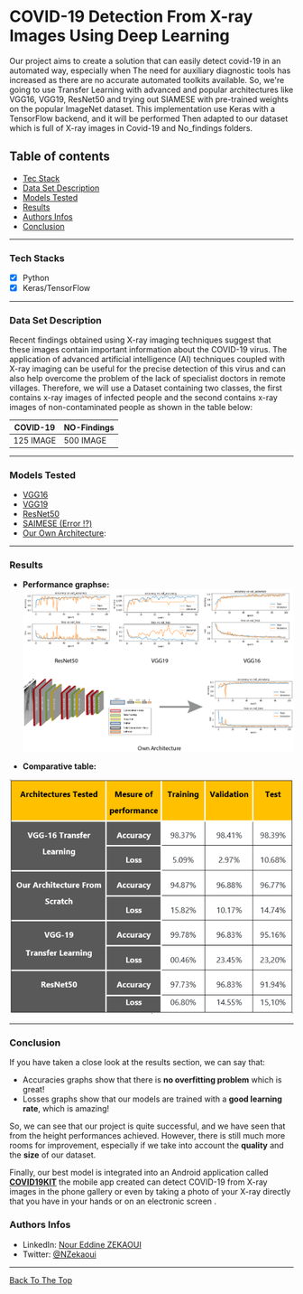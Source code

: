 # COVID-19 Detection From X-ray Images Using Deep Learning 
Our project aims to create a solution that can easily detect covid-19 in an automated way, especially when The need for auxiliary diagnostic tools has increased as there are no accurate automated toolkits available. So, we're going to use Transfer Learning with advanced and popular architectures like VGG16, VGG19, ResNet50 and trying out SIAMESE with pre-trained weights on the popular ImageNet dataset. This implementation use Keras with a TensorFlow backend, and it will be performed Then adapted to our dataset which is full of X-ray images in Covid-19 and No_findings folders.

## Table of contents
- [Tec Stack](#tech-stacks)
- [Data Set Description](#data-set-description)
- [Models Tested](#models-tested)
- [Results](#results)
- [Authors Infos](#authors-infos)
- [Conclusion](#conclusion) 

---
### Tech Stacks
* [x] Python
* [x] Keras/TensorFlow

---

### Data Set Description
Recent findings obtained using X-ray imaging techniques suggest that these images contain important information about the COVID-19 virus. The application of advanced artificial intelligence (AI) techniques coupled with X-ray imaging can be useful for the precise detection of this virus and can also help overcome the problem of the lack of specialist doctors in remote villages. Therefore, we will use a Dataset containing two classes, the first contains x-ray images of infected people and the second contains x-ray images of non-contaminated people as shown in the table below:
<table>
  <thead>
     <tr><th> COVID-19 </th> <th> NO-Findings </th></tr>
  </thead>
  <tr>
    <td>125 IMAGE</td>
    <td>500 IMAGE</td>
  </tr>
</table>
 
---
### Models Tested
 - [VGG16](https://github.com/zekaouinoureddine/COVID-19-DETECTION-FROM-X-RAY/blob/main/Covid19Detection_VGG16.ipynb)
 - [VGG19](https://github.com/zekaouinoureddine/COVID-19-DETECTION-FROM-X-RAY/blob/main/Covid19Detection_VGG19.ipynb)
 - [ResNet50](https://github.com/zekaouinoureddine/COVID-19-DETECTION-FROM-X-RAY/blob/main/Covid19Detection_ResNet50.ipynb)
 - [SAIMESE (Error ⁉️)](https://github.com/zekaouinoureddine/COVID-19-DETECTION-FROM-X-RAY/blob/main/Covid19Detection_SIAMESE.ipynb)
 - [Our Own Architecture](https://github.com/zekaouinoureddine/COVID-19-DETECTION-FROM-X-RAY/blob/main/Covid19Detection_Own%20Architecture.ipynb): 

---
### Results
 - **Performance graphse:**
![](results.png)


 - **Comparative table:** 

![](tableResults.PNG)

---
### Conclusion
If you have taken a close look at the results section, we can say that:
- Accuracies graphs show that there is **no overfitting problem** which is great!
- Losses graphs show that our models are trained with a **good learning rate**, which is amazing!

So, we can see that our project is quite successful, and we have seen that from the height performances achieved.  However, there is still much more rooms for improvement, especially if we take into account the **quality** and the **size** of our dataset.

Finally, our best model is integrated into an Android application called [**COVID19KIT**](https://github.com/zekaouinoureddine/COVID19KIT) the mobile app created can detect COVID-19 from X-ray images in the phone gallery or even by taking a photo of your X-ray directly that you have  in your hands or on an electronic screen .
### Authors Infos
- LinkedIn: [Nour Eddine ZEKAOUI](https://www.linkedin.com/in/nour-eddine-zekaoui-ba43b1177/)
- Twitter: [@NZekaoui](https://twitter.com/NZekaoui)
---
 
[Back To The Top](#covid-19-detection-from-x-ray-images-using-deep-learning)
 
